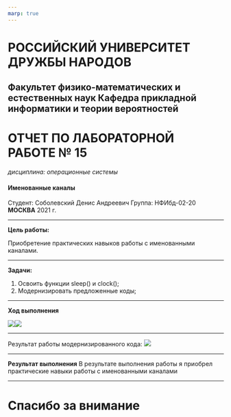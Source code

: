 ```yaml
---
marp: true
---
```


# **РОССИЙСКИЙ УНИВЕРСИТЕТ ДРУЖБЫ НАРОДОВ**
## **Факультет физико-математических и естественных наук Кафедра прикладной информатики и теории вероятностей**
# **ОТЧЕТ ПО ЛАБОРАТОРНОЙ РАБОТЕ № 15**
*дисциплина: операционные системы*
#### **Именованные каналы**
Студент: Соболевский Денис Андреевич
Группа: НФИбд-02-20
**МОСКВА**
2021 г.
- - -
**Цель работы:** 

Приобретение практических навыков работы с именованными каналами.


- - -
**Задачи:**

1. Освоить функции sleep() и clock();
2. Модернизировать предложенные коды;

- - - 
**Ход выполнения**

![](https://sun9-17.userapi.com/impg/a0iMc4DNdG8TlIZs77_bo1CFJPaz6MkRro0nXg/ofmRjhyD1XA.jpg?size=498x292&quality=96&sign=1eddcd34c7ed1a6fbe851c52f32d81c9&type=album)![](https://sun9-13.userapi.com/impg/XRA_Dfyz8bN1qkkMZfDei7qkBeZZvz3JjAGFpQ/PlWuBZF6cvs.jpg?size=530x301&quality=96&sign=35b8d75fe69200d9ee2e5bf1b2c94d11&type=album)
- - -
Результат работы модернизированного кода:
![](https://sun9-63.userapi.com/impg/d-dwjAUm-xnMYE3DPbEBohsv7rEzVVl_vt8mGA/KKJ56XAqXvQ.jpg?size=418x264&quality=96&sign=f813bad95f345018a0ec84cfd508b16b&type=album)

- - -
**Результат выполнения**
В результате выполнения работы я приобрел практические навыки работы с именованными каналами
- - -
# Спасибо за внимание








